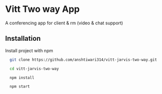 
# Vitt Two way App 

A conferencing app for client & rm (video & chat support)




## Installation

Install project with npm

```bash
  git clone https://github.com/anshtiwari314/vitt-jarvis-two-way.git

  cd vitt-jarvis-two-way

  npm install 

  npm start 
```
    
    